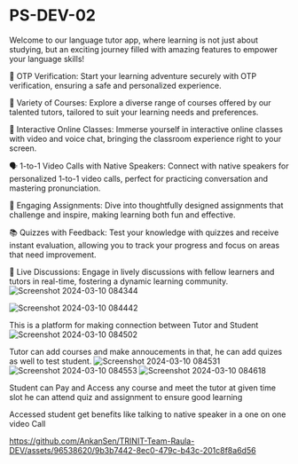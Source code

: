 
# PS-DEV-02
Welcome to our language tutor app, where learning is not just about studying, but an exciting journey filled with amazing features to empower your language skills!

🔐 OTP Verification: Start your learning adventure securely with OTP verification, ensuring a safe and personalized experience.

🌟 Variety of Courses: Explore a diverse range of courses offered by our talented tutors, tailored to suit your learning needs and preferences.

🎥 Interactive Online Classes: Immerse yourself in interactive online classes with video and voice chat, bringing the classroom experience right to your screen.

🗣️ 1-to-1 Video Calls with Native Speakers: Connect with native speakers for personalized 1-to-1 video calls, perfect for practicing conversation and mastering pronunciation.

📝 Engaging Assignments: Dive into thoughtfully designed assignments that challenge and inspire, making learning both fun and effective.

📚 Quizzes with Feedback: Test your knowledge with quizzes and receive instant evaluation, allowing you to track your progress and focus on areas that need improvement.

💬 Live Discussions: Engage in lively discussions with fellow learners and tutors in real-time, fostering a dynamic learning community.
![Screenshot 2024-03-10 084344](https://github.com/AnkanSen/TRINIT-Team-Raula-DEV/assets/96538620/39d020e7-2a2f-4b97-8738-77d12f76c88a)


![Screenshot 2024-03-10 084442](https://github.com/AnkanSen/TRINIT-Team-Raula-DEV/assets/96538620/dea39495-5d17-4ac2-bbd7-d3231f4edf65)

This is a platform for making connection between Tutor and Student
![Screenshot 2024-03-10 084502](https://github.com/AnkanSen/TRINIT-Team-Raula-DEV/assets/96538620/1911ba95-aca1-411e-a0bd-04cc23aa5574)

Tutor can add courses and make annoucements in that, he can add quizes as well to test student.
![Screenshot 2024-03-10 084531](https://github.com/AnkanSen/TRINIT-Team-Raula-DEV/assets/96538620/9aa08e20-46cf-41c6-9119-62ea8314bfca)
![Screenshot 2024-03-10 084553](https://github.com/AnkanSen/TRINIT-Team-Raula-DEV/assets/96538620/5fc38567-9c32-4a05-a637-2e0095106817)
![Screenshot 2024-03-10 084618](https://github.com/AnkanSen/TRINIT-Team-Raula-DEV/assets/96538620/f649022f-e6fe-415f-bbf7-6bcfed28ef73)

Student can Pay and Access any course and meet the tutor at given time slot he can attend quiz and assignment to ensure good learning


Accessed student get benefits like talking to native speaker in a one on one video Call



https://github.com/AnkanSen/TRINIT-Team-Raula-DEV/assets/96538620/9b3b7442-8ec0-479c-b43c-201c8f8a6d56


